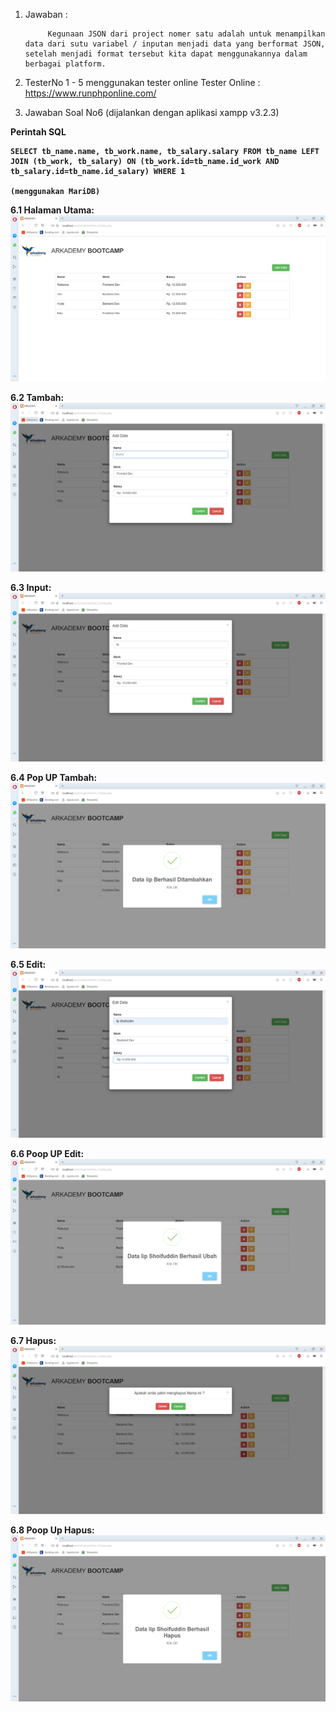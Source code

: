 1. Jawaban :

			Kegunaan JSON dari project nomer satu adalah untuk menampilkan data dari sutu variabel / inputan menjadi data yang berformat JSON, setelah menjadi format tersebut kita dapat menggunakannya dalam berbagai platform.

2. TesterNo 1 - 5 menggunakan tester online 	Tester Online : https://www.runphponline.com/






3. Jawaban Soal No6 (dijalankan dengan aplikasi xampp v3.2.3)

<b>Perintah SQL
	
	SELECT tb_name.name, tb_work.name, tb_salary.salary FROM tb_name LEFT JOIN (tb_work, tb_salary) ON (tb_work.id=tb_name.id_work AND tb_salary.id=tb_name.id_salary) WHERE 1

	(menggunakan MariDB)
<b>

<b>6.1 Halaman Utama:
![Demo 1](https://raw.githubusercontent.com/shoifuddin/JawabanBatch11_K5_iip/master/Soalno6/ScreenShoot/01.%20Tampil.PNG)

<b>6.2 Tambah:
![Demo 1](https://raw.githubusercontent.com/shoifuddin/JawabanBatch11_K5_iip/master/Soalno6/ScreenShoot/02.%20Tambah.PNG)

<b>6.3 Input:
![Demo 1](https://raw.githubusercontent.com/shoifuddin/JawabanBatch11_K5_iip/master/Soalno6/ScreenShoot/03.%20Input.PNG)

<b>6.4 Pop UP Tambah:
![Demo 1](https://raw.githubusercontent.com/shoifuddin/JawabanBatch11_K5_iip/master/Soalno6/ScreenShoot/04.%20PopUP.PNG)

<b>6.5 Edit:
![Demo 1](https://raw.githubusercontent.com/shoifuddin/JawabanBatch11_K5_iip/master/Soalno6/ScreenShoot/05.%20Edit.PNG)

<b>6.6 Poop UP Edit:
![Demo 1](https://raw.githubusercontent.com/shoifuddin/JawabanBatch11_K5_iip/master/Soalno6/ScreenShoot/06.%20PoopUPEdit.PNG)

<b>6.7 Hapus:
![Demo 1](https://raw.githubusercontent.com/shoifuddin/JawabanBatch11_K5_iip/master/Soalno6/ScreenShoot/07.%20Hapus.PNG)

<b>6.8 Poop Up Hapus:
![Demo 1](https://raw.githubusercontent.com/shoifuddin/JawabanBatch11_K5_iip/master/Soalno6/ScreenShoot/08.%20PoopUPHapus.PNG)

